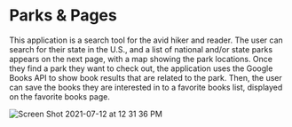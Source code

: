 # Parks & Pages 

This application is a search tool for the avid hiker and reader.  The user can search for their state in the U.S., and a list of national and/or state parks appears on the next page, with a map showing the park locations.  Once they find a park they want to check out, the application uses the Google Books API to show book results that are related to the park.  Then, the user can save the books they are interested in to a favorite books list, displayed on the favorite books page. 

![Screen Shot 2021-07-12 at 12 31 36 PM](https://user-images.githubusercontent.com/30808137/125324077-875c8680-e30d-11eb-9109-51b1d29976d7.png)
